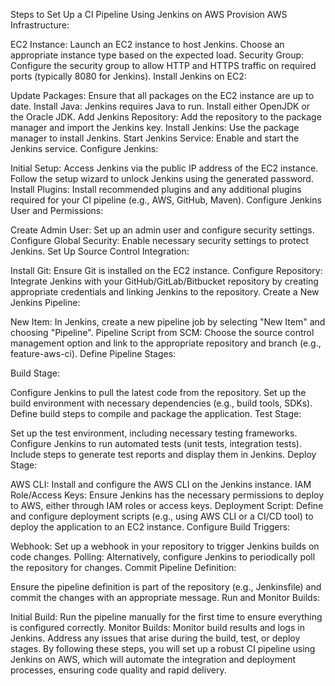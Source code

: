 Steps to Set Up a CI Pipeline Using Jenkins on AWS
Provision AWS Infrastructure:

EC2 Instance: Launch an EC2 instance to host Jenkins. Choose an appropriate instance type based on the expected load.
Security Group: Configure the security group to allow HTTP and HTTPS traffic on required ports (typically 8080 for Jenkins).
Install Jenkins on EC2:

Update Packages: Ensure that all packages on the EC2 instance are up to date.
Install Java: Jenkins requires Java to run. Install either OpenJDK or the Oracle JDK.
Add Jenkins Repository: Add the repository to the package manager and import the Jenkins key.
Install Jenkins: Use the package manager to install Jenkins.
Start Jenkins Service: Enable and start the Jenkins service.
Configure Jenkins:

Initial Setup: Access Jenkins via the public IP address of the EC2 instance. Follow the setup wizard to unlock Jenkins using the generated password.
Install Plugins: Install recommended plugins and any additional plugins required for your CI pipeline (e.g., AWS, GitHub, Maven).
Configure Jenkins User and Permissions:

Create Admin User: Set up an admin user and configure security settings.
Configure Global Security: Enable necessary security settings to protect Jenkins.
Set Up Source Control Integration:

Install Git: Ensure Git is installed on the EC2 instance.
Configure Repository: Integrate Jenkins with your GitHub/GitLab/Bitbucket repository by creating appropriate credentials and linking Jenkins to the repository.
Create a New Jenkins Pipeline:

New Item: In Jenkins, create a new pipeline job by selecting "New Item" and choosing "Pipeline".
Pipeline Script from SCM: Choose the source control management option and link to the appropriate repository and branch (e.g., feature-aws-ci).
Define Pipeline Stages:

Build Stage:

Configure Jenkins to pull the latest code from the repository.
Set up the build environment with necessary dependencies (e.g., build tools, SDKs).
Define build steps to compile and package the application.
Test Stage:

Set up the test environment, including necessary testing frameworks.
Configure Jenkins to run automated tests (unit tests, integration tests).
Include steps to generate test reports and display them in Jenkins.
Deploy Stage:

AWS CLI: Install and configure the AWS CLI on the Jenkins instance.
IAM Role/Access Keys: Ensure Jenkins has the necessary permissions to deploy to AWS, either through IAM roles or access keys.
Deployment Script: Define and configure deployment scripts (e.g., using AWS CLI or a CI/CD tool) to deploy the application to an EC2 instance.
Configure Build Triggers:

Webhook: Set up a webhook in your repository to trigger Jenkins builds on code changes.
Polling: Alternatively, configure Jenkins to periodically poll the repository for changes.
Commit Pipeline Definition:

Ensure the pipeline definition is part of the repository (e.g., Jenkinsfile) and commit the changes with an appropriate message.
Run and Monitor Builds:

Initial Build: Run the pipeline manually for the first time to ensure everything is configured correctly.
Monitor Builds: Monitor build results and logs in Jenkins. Address any issues that arise during the build, test, or deploy stages.
By following these steps, you will set up a robust CI pipeline using Jenkins on AWS, which will automate the integration and deployment processes, ensuring code quality and rapid delivery.



